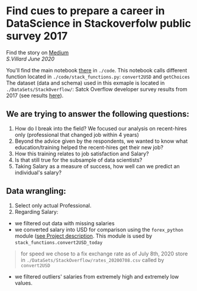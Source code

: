# Find cues to prepare a career in DataScience in Stackoverfolw public survey 2017
Find the story on [Medium](https://medium.com/@sebastien.villard/scientist-to-data-scientist-468c906c5756?source=friends_link&sk=bb9fa0018d4235348921363bc023d858)  
_S.Villard June 2020_

You'll find the main notebook [there](./code/StackPublicSurvey.ipynb) in ```./code```. This notebook calls different function located in ```./code/stack_functions.py```: ```convert2USD``` and ```getChoices```  
The dataset (data and schema) used in this exmaple is located in ```./DataSets/StackOverflow/```: Satck Overflow developer survey results from 2017 (see results [here](https://insights.stackoverflow.com/survey/2017)). 


## We are trying to answer the following questions:

1. How do I break into the field? We focused our analysis on recent-hires only (professional that changed job within 4 years)
2. Beyond the advice given by the respondents, we wanted to know what education/training helped the recent-hires get their new job? 
3. How this training relates to job satisfaction and Salary?
4. Is that still true for the subsample of data scientists?
5. Taking Salary as a measure of success, how well can we predict an individual's salary?
    
## Data wrangling:

1. Select only actual Professional.
2. Regarding Salary:  
- we filtered out data with missing salaries
- we converted salary into USD for comparison using the ```forex_python``` module ([see Project description](https://pypi.org/project/forex-python/). This module is used by ```stack_functions.convert2USD_today```
> for speed we chose to a fix exchange rate as of July 8th, 2020 store in ```./DataSets/StackOverflow/rates_20200708.csv``` called by ```convert2USD```
- we filtered outliers' salaries from extremely high and extremely low values.

